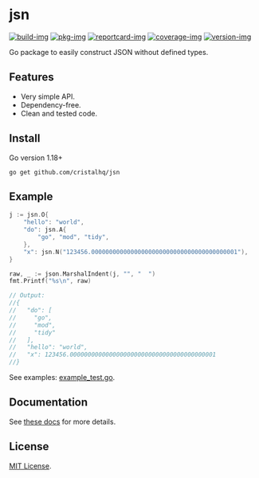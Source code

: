 # jsn

[![build-img]][build-url]
[![pkg-img]][pkg-url]
[![reportcard-img]][reportcard-url]
[![coverage-img]][coverage-url]
[![version-img]][version-url]

Go package to easily construct JSON without defined types.

## Features

* Very simple API.
* Dependency-free.
* Clean and tested code.

## Install

Go version 1.18+

```
go get github.com/cristalhq/jsn
```

## Example

```go
j := jsn.O{
	"hello": "world",
	"do": jsn.A{
		"go", "mod", "tidy",
	},
	"x": jsn.N("123456.00000000000000000000000000000000000000001"),
}

raw, _ := json.MarshalIndent(j, "", "  ")
fmt.Printf("%s\n", raw)

// Output:
//{
//   "do": [
//     "go",
//     "mod",
//     "tidy"
//   ],
//   "hello": "world",
//   "x": 123456.00000000000000000000000000000000000000001
//}
```

See examples: [example_test.go](example_test.go).

## Documentation

See [these docs][pkg-url] for more details.

## License

[MIT License](LICENSE).

[build-img]: https://github.com/cristalhq/jsn/workflows/build/badge.svg
[build-url]: https://github.com/cristalhq/jsn/actions
[pkg-img]: https://pkg.go.dev/badge/cristalhq/jsn
[pkg-url]: https://pkg.go.dev/github.com/cristalhq/jsn
[reportcard-img]: https://goreportcard.com/badge/cristalhq/jsn
[reportcard-url]: https://goreportcard.com/report/cristalhq/jsn
[coverage-img]: https://codecov.io/gh/cristalhq/jsn/branch/main/graph/badge.svg
[coverage-url]: https://codecov.io/gh/cristalhq/jsn
[version-img]: https://img.shields.io/github/v/release/cristalhq/jsn
[version-url]: https://github.com/cristalhq/jsn/releases
